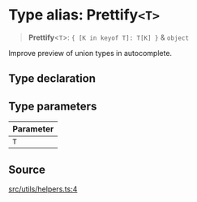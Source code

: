 # Type alias: Prettify`<T>`

> **Prettify**\<`T`\>: `{ [K in keyof T]: T[K] }` & `object`

Improve preview of union types in autocomplete.

## Type declaration

## Type parameters

| Parameter |
| :------ |
| `T` |

## Source

[src/utils/helpers.ts:4](https://github.com/dexaai/llm-tools/blob/5018eae/src/utils/helpers.ts#L4)
